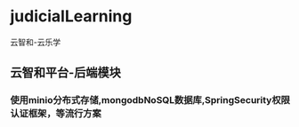 # judicialLearning
云智和-云乐学
## 云智和平台-后端模块
### 使用minio分布式存储,mongodbNoSQL数据库,SpringSecurity权限认证框架，等流行方案
